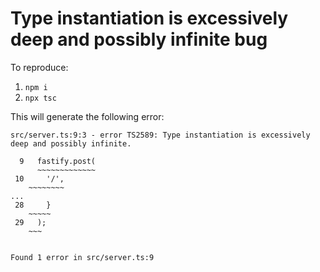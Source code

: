 # Type instantiation is excessively deep and possibly infinite bug

To reproduce:

1. `npm i`
2. `npx tsc`


This will generate the following error:


```
src/server.ts:9:3 - error TS2589: Type instantiation is excessively deep and possibly infinite.

  9   fastify.post(
      ~~~~~~~~~~~~~
 10     '/',
    ~~~~~~~~
...
 28     }
    ~~~~~
 29   );
    ~~~


Found 1 error in src/server.ts:9
```
